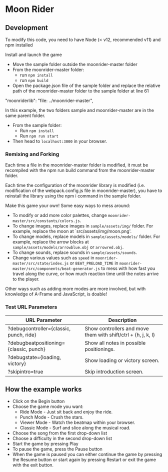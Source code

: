 # Moon Rider

## Development

To modify this code, you need to have Node (< v12, recommended v11) and npm installed

Install and launch the game 

- Move the sample folder outside the moonrider-master folder
- From the moonrider-master folder:
  - run ``npm install``
  - run ``npm build``
- Open the package.json file of the sample folder and replace the relative path of the moonrider-master folder to the sample folder at line 61 

"moonriderlib": "file: ../moonrider-master",

In this example, the two folders sample and moonrider-master are in the same parent folder.   

- From the sample folder: 
  - Run ``npm install ``
  - Run ``npm run start``
- Then head to `localhost:3000` in your browser.

### Remixing and Forking

Each time a file in the moonrider-master folder is modified, it must be recompiled with the npm run build command from the moonrider-master folder. 

Each time the configuration of the moonrider library is modified (i.e. modification of the webpack.config.js file in moonrider-master), you have to reinstall the library using the npm i command in the sample folder.

Make this game your own! Some easy ways to mess around:

- To modify or add more color palettes, change `moonrider-master/src/constants/colors.js`.
- To change images, replace images in `sample/assets/img/` folder. For example,
  replace the moon at `src/assets/img/moon.png'.
- To change models, replace models in `sample/assets/models/` folder. For example,
  replace the arrow blocks at `sample/assets/models/arrowblue.obj` or
  `arrowred.obj`.
- To change sounds, replace sounds in `sample/assets/sounds`. 
- Change various values such as `speed` in `moonrider-master/src/state/index.js` or
  `BEAT_PRELOAD_TIME` in `moonrider-master/src/components/beat-generator.js` to mess with how
  fast you travel along the curve, or how much reaction time until the notes
  arrive to the player.

Other ways such as adding more modes are more involved, but with knowledge of
A-Frame and JavaScript, is doable!

### Test URL Parameters

| URL Parameter                           | Description                                                   |
|-----------------------------------------|---------------------------------------------------------------|
| ?debugcontroller={classic, punch, ride} | Show controllers and move them with shift/ctrl + {h, j, k, l} |
| ?debugbeatpositioning={classic, punch}  | Show all notes in possible positionings.                      |
| ?debugstate={loading, victory}          | Show loading or victory screen.                               |
| ?skipintro=true                         | Skip introduction screen.                                     |

## How the example works

- Click on the Begin button
- Choose the game mode you want:
  - Ride Mode - Just sit back and enjoy the ride.
  - Punch Mode - Crush the stars.
  - Viewer Mode - Watch the beatmap within your browser.
  - Classic Mode - Surf and slice along the musical road.
- Choose the song from the first drop-down list
- Choose a difficulty in the second drop-down list
- Start the game by pressing Play
- To pause the game, press the Pause button 
- When the game is paused you can either continue the game by pressing the Resume button or start again by pressing Restart or exit the game with the exit button.  

